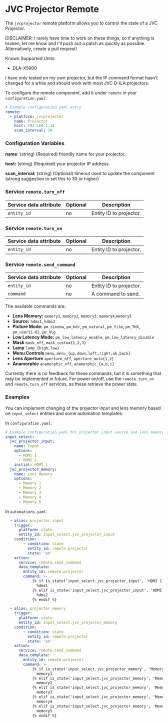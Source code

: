 # JVC Projector Remote
The `jvcprojector` remote platform allows you to control the state of a JVC
Projector. 

DISCLAIMER: I rarely have time to work on these things, so if anything is broken, let me know and I'll push out a patch as quickly as possible. Alternatively, create a pull request!

Known Supported Units:
* DLA-X5900

I have only tested on my own projector, but the IP command format hasn't changed
for a while and should work with most JVC D-ILA projectors.

To configure the remote component, add it under `remote` in your
`configuration.yaml`:
```yaml
# Example configuration.yaml entry
remote:
  - platform: jvcprojector
    name: Projector
    host: 192.168.1.14
    scan_interval: 30
```
### Configuration Variables
**name:** (string) (Required) friendly name for your projector.

**host:** (string) (Required) your projector IP address.

**scan_interval:** (string) (Optional) timeout used to update the component (strong suggestion to set this to 30 or higher)

### Service `remote.turn_off`
| Service data attribute | Optional | Description |
| ---------------------- | -------- | ----------- |
| `entity_id`            |       no |Entity ID to projector. |

### Service `remote.turn_on`
| Service data attribute | Optional | Description |
| ---------------------- | -------- | ----------- |
| `entity_id`            |       no |Entity ID to projector. |

### Service `remote.send_command`
| Service data attribute | Optional | Description |
| ---------------------- | -------- | ----------- |
| `entity_id`            |       no |Entity ID to projector. |
| `command`              |       no |A command to send. |

The available commands are:
* **Lens Memory:** `memory1`, `memory2`, `memory3`, `memory4`,`memory5`
* **Source:** `hdmi1`, `hdmi2`
* **Picture Mode:** `pm_cinema`, `pm_hdr`, `pm_natural`, `pm_film`, `pm_THX`, `pm_user{1-6}`, `pm_hlg`
* **Low Latency Mode:** `pm_low_latency_enable`, `pm_low_latency_disable`
* **Mask** `mask_off`, `mask_custom{1,2,3}`
* **Lamp** `lamp_{high,low}`
* **Menu Controls** `menu`, `menu_{up,down,left,right,ok,back}`
* **Lens Aperture** `aperture_off`, `aperture_auto{1,2}`
* **Anamorphic** `anamorphic_off`, `anamorphic_{a,b,c}`

Currently there is no feedback for these commands, but it is something that may be implemented in future. For power on/off, use the `remote.turn_on` and `remote.turn_off` services, as these retrieve the power state.

### Examples

You can implement changing of the projector input and lens memory based on `input_select` entities and some automation templates.

In `configuration.yaml`:
```yaml
# Example configuration.yaml for projector input source and lens memory
input_select:
  jvc_projector_input:
    name: Input
    options:
      - HDMI 1
      - HDMI 2
    initial: HDMI 1
  jvc_projector_memory:
    name: Lens Memory
    options:
      - Memory 1
      - Memory 2
      - Memory 3
      - Memory 4
      - Memory 5
```
In `automations.yaml`:
```yaml
  - alias: projector input
    trigger:
      platform: state
      entity_id: input_select.jvc_projector_input
    condition:
        - condition: state
          entity_id: remote.projector
          state: 'on'
    action:
      service: remote.send_command
      data_template:
        entity_id: remote.projector
        command: >-
            {% if is_state('input_select.jvc_projector_input', 'HDMI 1') %}
              hdmi1
            {% elif is_state('input_select.jvc_projector_input', 'HDMI 2') %}
              hdmi2
            {% endif %}

  - alias: projector memory
    trigger:
      platform: state
      entity_id: input_select.jvc_projector_memory
    condition:
        - condition: state
          entity_id: remote.projector
          state: 'on'
    action:
      service: remote.send_command
      data_template:
        entity_id: remote.projector
        command: >-
            {% if is_state('input_select.jvc_projector_memory', 'Memory 1') %}
              memory1
            {% elif is_state('input_select.jvc_projector_memory', 'Memory 2') %}
              memory2
            {% elif is_state('input_select.jvc_projector_memory', 'Memory 3') %}
              memory3
            {% elif is_state('input_select.jvc_projector_memory', 'Memory 4') %}
              memory4
            {% elif is_state('input_select.jvc_projector_memory', 'Memory 5') %}
              memory5
            {% endif %}
```
